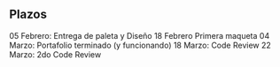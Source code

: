 ## Plazos

05 Febrero: Entrega de paleta y Diseño
18 Febrero Primera maqueta
04 Marzo: Portafolio terminado (y funcionando)
18 Marzo: Code Review
22 Marzo: 2do Code Review